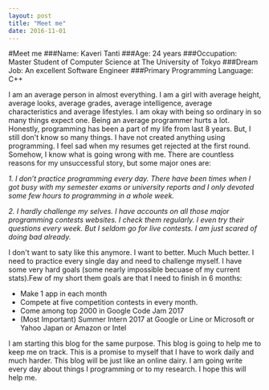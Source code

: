 ```yaml
---
layout: post
title: "Meet me"
date: 2016-11-01
---
```

#Meet me
###Name: Kaveri Tanti 
###Age: 24 years 
###Occupation: Master Student of Computer Science at The University of Tokyo 
###Dream Job: An excellent Software Engineer 
###Primary Programming Language: C++

I am an average person in almost everything. I am  a girl with average height, average looks, average grades, average intelligence, average characteristics and average lifestyles. I am okay with being so ordinary in so many things expect one. Being an average programmer hurts a lot. Honestly, programming has been a part of my life from last 8 years. But, I still don't know so many things. I have not created anything using programming. I feel sad when my resumes get rejected at the first round. 
Somehow, I know what is going wrong with me. There are countless reasons for my unsuccessful story, but some major ones are: 

_1. I don’t practice programming every day. There have been times when I got busy with my semester exams or university reports    and I only devoted some few hours to programming in a whole week._

_2. I hardly challenge my selves. I have accounts  on all those major programming contests websites. I check them regularly. I    even try their questions every week. But I seldom go for live contests. I am just scared of doing bad already._
  
I don't want to saty like this anymore. I want to better. Much Much better. I need to practice every single day and need to challenge myself. I have some very hard goals (some nearly impossible becuase of my current stats).Few of my short them goals are that I need to finish in 6 months: 
  - Make 1 app in each month 
  - Compete at five competition contests in every month. 
  - Come among top 2000 in Google Code Jam 2017
  - (Most Important) Summer Intern 2017 at Google or Line or Microsoft or Yahoo Japan or Amazon or Intel

I am starting this blog for the same purpose. This blog is going to help me to keep me on track. This is a promise to myself that I have to work daily and much harder. This blog will be just like an online dairy. I am going write every day about things I programming or to my research. I hope this will help me. 

